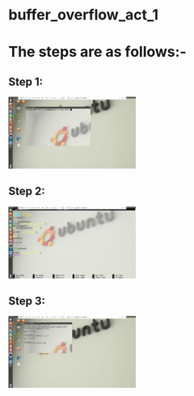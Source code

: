 # buffer_overflow_act_1

# The steps are as follows:-

## Step 1: 
<img width="50%" src="https://github.com/devesh0605/buffer_overflow_act_1/blob/master/Step%2001.png" alt="Image 1">

## Step 2: 
<img width="50%" src="https://github.com/devesh0605/buffer_overflow_act_1/blob/master/Step%2002.png" alt="Image 2">

## Step 3: 
<img width="50%" src="https://github.com/devesh0605/buffer_overflow_act_1/blob/master/Step%2003.png" alt="Image 3">
